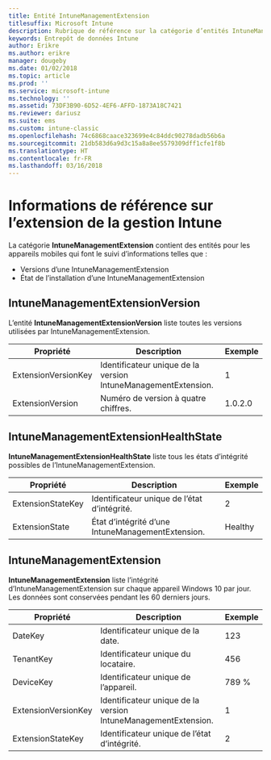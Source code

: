 ```yaml
---
title: Entité IntuneManagementExtension
titlesuffix: Microsoft Intune
description: Rubrique de référence sur la catégorie d’entités IntuneManagementExtension dans l’API d’entrepôt de données Intune.
keywords: Entrepôt de données Intune
author: Erikre
ms.author: erikre
manager: dougeby
ms.date: 01/02/2018
ms.topic: article
ms.prod: ''
ms.service: microsoft-intune
ms.technology: ''
ms.assetid: 73DF3B90-6D52-4EF6-AFFD-1873A18C7421
ms.reviewer: dariusz
ms.suite: ems
ms.custom: intune-classic
ms.openlocfilehash: 74c6868caace323699e4c84ddc90278dadb56b6a
ms.sourcegitcommit: 21db583d6a9d3c15a8a8ee5579309dff1cfe1f8b
ms.translationtype: HT
ms.contentlocale: fr-FR
ms.lasthandoff: 03/16/2018
---
```

# <a name="reference-for-intune-management-extension"></a>Informations de référence sur l’extension de la gestion Intune

La catégorie **IntuneManagementExtension** contient des entités pour les appareils mobiles qui font le suivi d’informations telles que :

  -  Versions d’une IntuneManagementExtension
  -  État de l’installation d’une IntuneManagementExtension

## <a name="intunemanagementextensionversion"></a>IntuneManagementExtensionVersion

L’entité **IntuneManagementExtensionVersion** liste toutes les versions utilisées par IntuneManagementExtension.

| Propriété  | Description | Exemple |
|---------|------------|--------|
| ExtensionVersionKey |Identificateur unique de la version IntuneManagementExtension. | 1 |
| ExtensionVersion |Numéro de version à quatre chiffres. |1.0.2.0 |

## <a name="intunemanagementextensionhealthstate"></a>IntuneManagementExtensionHealthState

**IntuneManagementExtensionHealthState** liste tous les états d’intégrité possibles de l’IntuneManagementExtension.

| Propriété  | Description | Exemple |
|---------|------------|--------|
| ExtensionStateKey |Identificateur unique de l’état d’intégrité. | 2 |
| ExtensionState |État d’intégrité d’une IntuneManagementExtension. | Healthy |

## <a name="intunemanagementextension"></a>IntuneManagementExtension

**IntuneManagementExtension** liste l’intégrité d’IntuneManagementExtension sur chaque appareil Windows 10 par jour.
Les données sont conservées pendant les 60 derniers jours. 

| Propriété  | Description | Exemple |
|---------|------------|--------|
| DateKey |Identificateur unique de la date. | 123 |
| TenantKey |Identificateur unique du locataire. | 456 |
| DeviceKey |Identificateur unique de l’appareil. | 789 % |
| ExtensionVersionKey |Identificateur unique de la version IntuneManagementExtension. | 1 |
| ExtensionStateKey|Identificateur unique de l’état d’intégrité. | 2 |